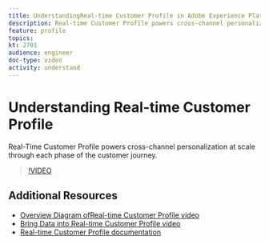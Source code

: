 ```yaml
---
title: UnderstandingReal-time Customer Profile in Adobe Experience Platform
description: Real-time Customer Profile powers cross-channel personalization at scale through each phase of the customer journey.
feature: profile
topics:
kt: 2701
audience: engineer
doc-type: video
activity: understand
---
```


# Understanding Real-time Customer Profile

Real-Time Customer Profile powers cross-channel personalization at scale through each phase of the customer journey.

>[!VIDEO](https://video.tv.adobe.com/v/27251?quality=12&learn=on)

## Additional Resources

* [Overview Diagram ofReal-time Customer Profile video](overview-diagram.md)
* [Bring Data into Real-time Customer Profile video](bring-data-into-the-real-time-customer-profile.md)
* [Real-time Customer Profile documentation](https://www.adobe.com/go/profile-overview-en)